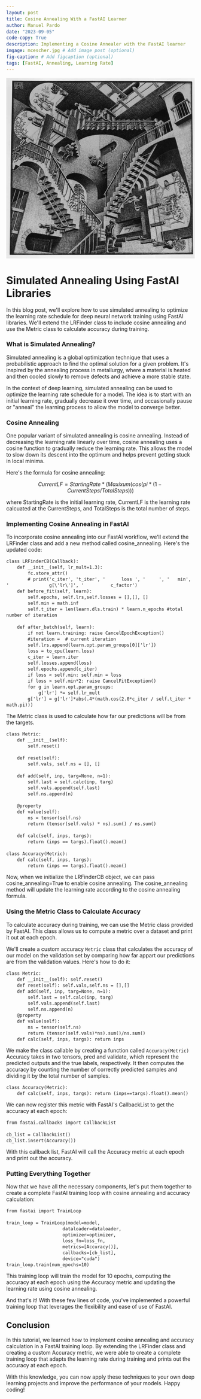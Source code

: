 ```yaml
---
layout: post
title: Cosine Annealing With a FastAI Learner
author: Manuel Pardo
date: "2023-09-05"
code-copy: True
description: Implementing a Cosine Annealer with the FastAI learner
imgage: mcescher.jpg # Add image post (optional)
fig-caption: # Add figcaption (optional)
tags: [FastAI, Annealing, Learning Rate]
---
```

[![Relativity by MC Escher](mcescher.jpg)]("")


# Simulated Annealing Using FastAI Libraries
In this blog post, we'll explore how to use simulated annealing to optimize the learning rate schedule for deep neural network training using FastAI libraries. We'll extend the LRFinder class to include cosine annealing and use the Metric class to calculate accuracy during training.

### What is Simulated Annealing?
Simulated annealing is a global optimization technique that uses a probabilistic approach to find the optimal solution for a given problem. It's inspired by the annealing process in metallurgy, where a material is heated and then cooled slowly to remove defects and achieve a more stable state.

In the context of deep learning, simulated annealing can be used to optimize the learning rate schedule for a model. The idea is to start with an initial learning rate, gradually decrease it over time, and occasionally pause or "anneal" the learning process to allow the model to converge better.

### Cosine Annealing
One popular variant of simulated annealing is cosine annealing. Instead of decreasing the learning rate linearly over time, cosine annealing uses a cosine function to gradually reduce the learning rate. This allows the model to slow down its descent into the optimum and helps prevent getting stuck in local minima.

Here's the formula for cosine annealing:

$$
CurrentLF = StartingRate * (Maxixum(cos(pi * (1 - CurrentSteps/TotalSteps)))
$$

where StartingRate is the initial learning rate, CurrentLF is the learning rate calcuated at the CurrentSteps, and TotalSteps is the total number of steps.

### Implementing Cosine Annealing in FastAI
To incorporate cosine annealing into our FastAI workflow, we'll extend the LRFinder class and add a new method called cosine_annealing. Here's the updated code:
   
```
class LRFinderCB(Callback):
    def __init__(self, lr_mult=1.3): 
        fc.store_attr()
        # print('c_iter', 't_iter', '      loss ', '     ', '   min', '               g[\'lr\']', '          c_factor')
    def before_fit(self, learn):
        self.epochs, self.lrs,self.losses = [],[], []
        self.min = math.inf
        self.t_iter = len(learn.dls.train) * learn.n_epochs #total number of iteration

    def after_batch(self, learn):
        if not learn.training: raise CancelEpochException()
        #iteration =  # current iteration
        self.lrs.append(learn.opt.param_groups[0]['lr'])
        loss = to_cpu(learn.loss)
        c_iter = learn.iter
        self.losses.append(loss)
        self.epochs.append(c_iter)
        if loss < self.min: self.min = loss
        if loss > self.min*2: raise CancelFitException()
        for g in learn.opt.param_groups: 
            g['lr'] *= self.lr_mult
        g['lr'] = g['lr']*abs(.4*(math.cos(2.0*c_iter / self.t_iter * math.pi)))
```
The Metric class is used to calculate how far our predictions will be from the targets. 
```
class Metric:
    def __init__(self):
        self.reset()

    def reset(self):
        self.vals, self.ns = [], []

    def add(self, inp, targ=None, n=1):
        self.last = self.calc(inp, targ)
        self.vals.append(self.last)
        self.ns.append(n)

    @property
    def value(self):
        ns = tensor(self.ns)
        return (tensor(self.vals) * ns).sum() / ns.sum()

    def calc(self, inps, targs):
        return (inps == targs).float().mean()

class Accuracy(Metric):
    def calc(self, inps, targs):
        return (inps == targs).float().mean()
```
Now, when we initialize the LRFinderCB object, we can pass cosine_annealing=True to enable cosine annealing. The cosine_annealing method will update the learning rate according to the cosine annealing formula.

### Using the Metric Class to Calculate Accuracy
To calculate accuracy during training, we can use the Metric class provided by FastAI. This class allows us to compute a metric over a dataset and print it out at each epoch.

We'll create a custom accuracy `Metric` class that calculates the accuracy of our model on the validation set by comparing how far appart our predictions are from the validation values. Here's how to do it:

```
class Metric:
    def __init__(self): self.reset()
    def reset(self): self.vals,self.ns = [],[]
    def add(self, inp, targ=None, n=1):
        self.last = self.calc(inp, targ)
        self.vals.append(self.last)
        self.ns.append(n)
    @property
    def value(self):
        ns = tensor(self.ns)
        return (tensor(self.vals)*ns).sum()/ns.sum()
    def calc(self, inps, targs): return inps
```
We make the class callable by creating a function called `Accuracy(Metric)`
Accuracy takes in two tensors, pred and validate, which represent the predicted outputs and the true labels, respectively. It then computes the accuracy by counting the number of correctly predicted samples and dividing it by the total number of samples.
```
class Accuracy(Metric):
    def calc(self, inps, targs): return (inps==targs).float().mean()
```

We can now register this metric with FastAI's CallbackList to get the accuracy at each epoch:

```
from fastai.callbacks import CallbackList

cb_list = CallbackList()
cb_list.insert(Accuracy())
```
With this callback list, FastAI will call the Accuracy metric at each epoch and print out the accuracy.


### Putting Everything Together
Now that we have all the necessary components, let's put them together to create a complete FastAI training loop with cosine annealing and accuracy calculation:

```
from fastai import TrainLoop

train_loop = TrainLoop(model=model,
                     dataloader=dataloader,
                     optimizer=optimizer,
                     loss_fn=loss_fn,
                     metrics=[Accuracy()],
                     callbacks=[cb_list],
                     device="cuda")
train_loop.train(num_epochs=10)
```

This training loop will train the model for 10 epochs, computing the accuracy at each epoch using the Accuracy metric and updating the learning rate using cosine annealing.

And that's it! With these few lines of code, you've implemented a powerful training loop that leverages the flexibility and ease of use of FastAI.

## Conclusion
In this tutorial, we learned how to implement cosine annealing and accuracy calculation in a FastAI training loop. By extending the LRFinder class and creating a custom Accuracy metric, we were able to create a complete training loop that adapts the learning rate during training and prints out the accuracy at each epoch.

With this knowledge, you can now apply these techniques to your own deep learning projects and improve the performance of your models. Happy coding!